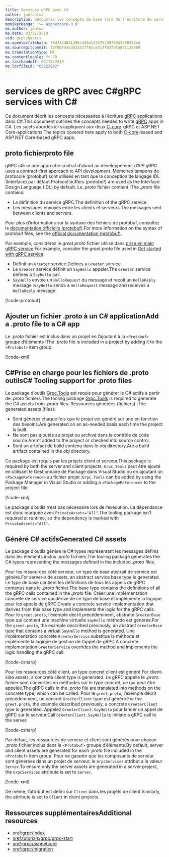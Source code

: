 ```yaml
---
title: Services gRPC avec C#
author: juntaoluo
description: Découvrez les concepts de base lors de l’écriture de services gRPC avec C#.
monikerRange: '>= aspnetcore-3.0'
ms.author: johluo
ms.date: 03/31/2019
uid: grpc/basics
ms.openlocfilehash: 78d744d641396c449a142375c69730333f8183cd
ms.sourcegitcommit: 1bf80f4acd62151ff8cce517f03f6fa891136409
ms.translationtype: MT
ms.contentlocale: fr-FR
ms.lasthandoff: 07/15/2019
ms.locfileid: "68223882"
---
```

# <a name="grpc-services-with-c"></a><span data-ttu-id="695c8-103">services de gRPC avec C\#</span><span class="sxs-lookup"><span data-stu-id="695c8-103">gRPC services with C\#</span></span>

<span data-ttu-id="695c8-104">Ce document décrit les concepts nécessaires à l’écriture [gRPC](https://grpc.io/docs/guides/) applications dans C#.</span><span class="sxs-lookup"><span data-stu-id="695c8-104">This document outlines the concepts needed to write [gRPC](https://grpc.io/docs/guides/) apps in C#.</span></span> <span data-ttu-id="695c8-105">Les sujets abordés ici s’appliquent aux deux [C-core](https://grpc.io/blog/grpc-stacks)-gRPC et ASP.NET Core-applications.</span><span class="sxs-lookup"><span data-stu-id="695c8-105">The topics covered here apply to both [C-core](https://grpc.io/blog/grpc-stacks)-based and ASP.NET Core-based gRPC apps.</span></span>

## <a name="proto-file"></a><span data-ttu-id="695c8-106">proto fichier</span><span class="sxs-lookup"><span data-stu-id="695c8-106">proto file</span></span>

<span data-ttu-id="695c8-107">gRPC utilise une approche contrat d’abord au développement d’API.</span><span class="sxs-lookup"><span data-stu-id="695c8-107">gRPC uses a contract-first approach to API development.</span></span> <span data-ttu-id="695c8-108">Mémoires tampons de protocole (protobuf) sont utilisés en tant que la conception de langage IDL (Interface) par défaut.</span><span class="sxs-lookup"><span data-stu-id="695c8-108">Protocol buffers (protobuf) are used as the Interface Design Language (IDL) by default.</span></span> <span data-ttu-id="695c8-109">Le *.proto* fichier contient :</span><span class="sxs-lookup"><span data-stu-id="695c8-109">The *.proto* file contains:</span></span>

* <span data-ttu-id="695c8-110">La définition du service gRPC.</span><span class="sxs-lookup"><span data-stu-id="695c8-110">The definition of the gRPC service.</span></span>
* <span data-ttu-id="695c8-111">Les messages envoyés entre les clients et serveurs.</span><span class="sxs-lookup"><span data-stu-id="695c8-111">The messages sent between clients and servers.</span></span>

<span data-ttu-id="695c8-112">Pour plus d’informations sur la syntaxe des fichiers de protobuf, consultez le [documentation officielle (protobuf)](https://developers.google.com/protocol-buffers/docs/proto3).</span><span class="sxs-lookup"><span data-stu-id="695c8-112">For more information on the syntax of protobuf files, see the [official documentation (protobuf)](https://developers.google.com/protocol-buffers/docs/proto3).</span></span>

<span data-ttu-id="695c8-113">Par exemple, considérez le *greet.proto* fichier utilisé dans [prise en main gRPC service](xref:tutorials/grpc/grpc-start):</span><span class="sxs-lookup"><span data-stu-id="695c8-113">For example, consider the *greet.proto* file used in [Get started with gRPC service](xref:tutorials/grpc/grpc-start):</span></span>

* <span data-ttu-id="695c8-114">Définit un `Greeter` service.</span><span class="sxs-lookup"><span data-stu-id="695c8-114">Defines a `Greeter` service.</span></span>
* <span data-ttu-id="695c8-115">Le `Greeter` service définit un `SayHello` appeler.</span><span class="sxs-lookup"><span data-stu-id="695c8-115">The `Greeter` service defines a `SayHello` call.</span></span>
* <span data-ttu-id="695c8-116">`SayHello` envoie un `HelloRequest` du message et reçoit un `HelloReply` message :</span><span class="sxs-lookup"><span data-stu-id="695c8-116">`SayHello` sends a `HelloRequest` message and receives a `HelloReply` message:</span></span>

[!code-protobuf[](~/tutorials//grpc/grpc-start/sample/GrpcGreeter/Protos/greet.proto)]

## <a name="add-a-proto-file-to-a-c-app"></a><span data-ttu-id="695c8-117">Ajouter un fichier .proto à un C\# application</span><span class="sxs-lookup"><span data-stu-id="695c8-117">Add a .proto file to a C\# app</span></span>

<span data-ttu-id="695c8-118">Le *.proto* fichier est inclus dans un projet en l’ajoutant à la `<Protobuf>` groupe d’éléments :</span><span class="sxs-lookup"><span data-stu-id="695c8-118">The *.proto* file is included in a project by adding it to the `<Protobuf>` item group:</span></span>

[!code-xml[](~/tutorials/grpc/grpc-start/sample/GrpcGreeter/GrpcGreeter.csproj?highlight=2&range=7-9)]

## <a name="c-tooling-support-for-proto-files"></a><span data-ttu-id="695c8-119">C#Prise en charge pour les fichiers de .proto outils</span><span class="sxs-lookup"><span data-stu-id="695c8-119">C# Tooling support for .proto files</span></span>

<span data-ttu-id="695c8-120">Le package d’outils [Grpc.Tools](https://www.nuget.org/packages/Grpc.Tools/) est requis pour générer le C# actifs à partir de *.proto* fichiers.</span><span class="sxs-lookup"><span data-stu-id="695c8-120">The tooling package [Grpc.Tools](https://www.nuget.org/packages/Grpc.Tools/) is required to generate the C# assets from *.proto* files.</span></span> <span data-ttu-id="695c8-121">Ressources générées (fichiers) :</span><span class="sxs-lookup"><span data-stu-id="695c8-121">The generated assets (files):</span></span>

* <span data-ttu-id="695c8-122">Sont générés chaque fois que le projet est généré sur une en fonction des besoins.</span><span class="sxs-lookup"><span data-stu-id="695c8-122">Are generated on an as-needed basis each time the project is built.</span></span>
* <span data-ttu-id="695c8-123">Ne sont pas ajoutés au projet ou archivé dans le contrôle de code source.</span><span class="sxs-lookup"><span data-stu-id="695c8-123">Aren't added to the project or checked into source control.</span></span>
* <span data-ttu-id="695c8-124">Sont un artefact de build contenu dans le *obj* directory.</span><span class="sxs-lookup"><span data-stu-id="695c8-124">Are a build artifact contained in the *obj* directory.</span></span>

<span data-ttu-id="695c8-125">Ce package est requis par les projets client et serveur.</span><span class="sxs-lookup"><span data-stu-id="695c8-125">This package is required by both the server and client projects.</span></span> <span data-ttu-id="695c8-126">`Grpc.Tools` peut être ajouté en utilisant le Gestionnaire de Package dans Visual Studio ou en ajoutant un `<PackageReference>` au fichier projet :</span><span class="sxs-lookup"><span data-stu-id="695c8-126">`Grpc.Tools` can be added by using the Package Manager in Visual Studio or adding a `<PackageReference>` to the project file:</span></span>

[!code-xml[](~/tutorials/grpc/grpc-start/sample/GrpcGreeter/GrpcGreeter.csproj?highlight=1&range=15)]

<span data-ttu-id="695c8-127">Le package d’outils n’est pas nécessaire lors de l’exécution. La dépendance est donc marquée avec `PrivateAssets="All"`.</span><span class="sxs-lookup"><span data-stu-id="695c8-127">The tooling package isn't required at runtime, so the dependency is marked with `PrivateAssets="All"`.</span></span>

## <a name="generated-c-assets"></a><span data-ttu-id="695c8-128">Généré C# actifs</span><span class="sxs-lookup"><span data-stu-id="695c8-128">Generated C# assets</span></span>

<span data-ttu-id="695c8-129">Le package d’outils génère le C# types représentant les messages définis dans les éléments inclus *.proto* fichiers.</span><span class="sxs-lookup"><span data-stu-id="695c8-129">The tooling package generates the C# types representing the messages defined in the included *.proto* files.</span></span>

<span data-ttu-id="695c8-130">Pour les ressources côté serveur, un type de base abstrait de service est généré.</span><span class="sxs-lookup"><span data-stu-id="695c8-130">For server-side assets, an abstract service base type is generated.</span></span> <span data-ttu-id="695c8-131">Le type de base contient les définitions de tous les appels de gRPC contenus dans le *.proto* fichier.</span><span class="sxs-lookup"><span data-stu-id="695c8-131">The base type contains the definitions of all the gRPC calls contained in the *.proto* file.</span></span> <span data-ttu-id="695c8-132">Créer une implémentation concrète de service qui dérive de ce type de base et implémente la logique pour les appels de gRPC.</span><span class="sxs-lookup"><span data-stu-id="695c8-132">Create a concrete service implementation that derives from this base type and implements the logic for the gRPC calls.</span></span> <span data-ttu-id="695c8-133">Pour le `greet.proto`, l’exemple décrit précédemment, abstraite `GreeterBase` type qui contient une machine virtuelle `SayHello` méthode est générée.</span><span class="sxs-lookup"><span data-stu-id="695c8-133">For the `greet.proto`, the example described previously, an abstract `GreeterBase` type that contains a virtual `SayHello` method is generated.</span></span> <span data-ttu-id="695c8-134">Une implémentation concrète `GreeterService` substitue la méthode et implémente la logique de gestion de l’appel de gRPC.</span><span class="sxs-lookup"><span data-stu-id="695c8-134">A concrete implementation `GreeterService` overrides the method and implements the logic handling the gRPC call.</span></span>

[!code-csharp[](~/tutorials//grpc/grpc-start/sample/GrpcGreeter/Services/GreeterService.cs?name=snippet)]

<span data-ttu-id="695c8-135">Pour les ressources côté client, un type concret client est généré.</span><span class="sxs-lookup"><span data-stu-id="695c8-135">For client-side assets, a concrete client type is generated.</span></span> <span data-ttu-id="695c8-136">Le gRPC appelle le *.proto* fichier sont converties en méthodes sur le type concret, ce qui peut être appelée.</span><span class="sxs-lookup"><span data-stu-id="695c8-136">The gRPC calls in the *.proto* file are translated into methods on the concrete type, which can be called.</span></span> <span data-ttu-id="695c8-137">Pour le `greet.proto`, l’exemple décrit précédemment, un concret `GreeterClient` type est généré.</span><span class="sxs-lookup"><span data-stu-id="695c8-137">For the `greet.proto`, the example described previously, a concrete `GreeterClient` type is generated.</span></span> <span data-ttu-id="695c8-138">Appelez `GreeterClient.SayHello` pour lancer un appel de gRPC sur le serveur.</span><span class="sxs-lookup"><span data-stu-id="695c8-138">Call `GreeterClient.SayHello` to initiate a gRPC call to the server.</span></span>

[!code-csharp[](~/tutorials//grpc/grpc-start/sample/GrpcGreeterClient/Program.cs?highlight=5-8&name=snippet)]

<span data-ttu-id="695c8-139">Par défaut, les ressources de serveur et client sont générés pour chacun *.proto* fichier inclus dans le `<Protobuf>` groupe d’éléments.</span><span class="sxs-lookup"><span data-stu-id="695c8-139">By default, server and client assets are generated for each *.proto* file included in the `<Protobuf>` item group.</span></span> <span data-ttu-id="695c8-140">Pour ne garantir que les composants de serveur sont générées dans un projet de serveur, le `GrpcServices` attribut a la valeur `Server`.</span><span class="sxs-lookup"><span data-stu-id="695c8-140">To ensure only the server assets are generated in a server project, the `GrpcServices` attribute is set to `Server`.</span></span>

[!code-xml[](~/tutorials//grpc/grpc-start/sample/GrpcGreeter/GrpcGreeter.csproj?highlight=2&range=7-9)]

<span data-ttu-id="695c8-141">De même, l’attribut est défini sur `Client` dans les projets de client.</span><span class="sxs-lookup"><span data-stu-id="695c8-141">Similarly, the attribute is set to `Client` in client projects.</span></span>

## <a name="additional-resources"></a><span data-ttu-id="695c8-142">Ressources supplémentaires</span><span class="sxs-lookup"><span data-stu-id="695c8-142">Additional resources</span></span>

* <xref:grpc/index>
* <xref:tutorials/grpc/grpc-start>
* <xref:grpc/aspnetcore>
* <xref:grpc/migration>
